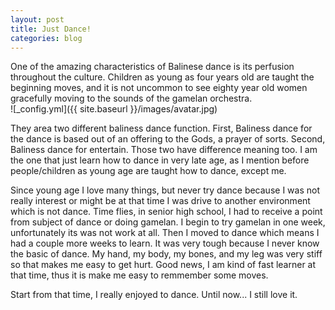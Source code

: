 ```yaml
---
layout: post
title: Just Dance!
categories: blog
---
```


One of the amazing characteristics of Balinese dance is its perfusion throughout the culture. Children as young as four years old are taught the beginning moves, and it is not uncommon to see eighty year old women gracefully moving to the sounds of the gamelan orchestra.
<br/>
![_config.yml]({{ site.baseurl }}/images/avatar.jpg)

They area two different baliness dance function. First, Baliness dance for the dance is based out of an offering to the Gods, a prayer of sorts. Second, Baliness dance for entertain. Those two have difference meaning too. I am the one that just learn how to dance in very late age, as I mention before people/children as young age are taught how to dance, except me. 

Since young age I love many things, but never try dance because I was not really interest or might be at that time I was drive to  another environment which is not dance. Time flies, in senior high school, I had to receive a point from subject of dance or doing gamelan. I begin to try gamelan in one week, unfortunately its was not work at all. Then I moved to dance which means I had a couple more weeks to learn. It was very tough because I never know the basic of dance. My hand, my body, my bones, and my leg was very stiff so that makes me easy to get hurt. Good news, I am kind of fast learner at that time, thus it is make me easy to remmember some moves. 

Start from that time, I really enjoyed to dance. Until now... I still love it. 
